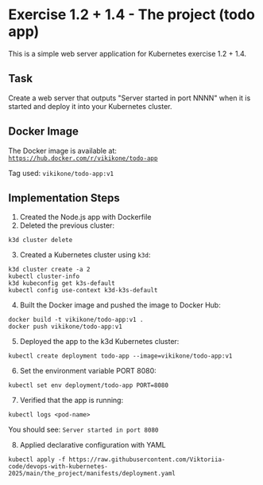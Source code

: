 # Exercise 1.2 + 1.4 - The project (todo app)

This is a simple web server application for Kubernetes exercise 1.2 + 1.4.

## Task
Create a web server that outputs "Server started in port NNNN" when it is started and deploy it into your Kubernetes cluster.

## Docker Image

The Docker image is available at:  
[`https://hub.docker.com/r/vikikone/todo-app`](https://hub.docker.com/r/vikikone/todo-app)

Tag used: `vikikone/todo-app:v1`

## Implementation Steps
1. Created the Node.js app with Dockerfile
2. Deleted the previous cluster:
```
k3d cluster delete
```
3. Created a Kubernetes cluster using `k3d`:
```
k3d cluster create -a 2
kubectl cluster-info
k3d kubeconfig get k3s-default
kubectl config use-context k3d-k3s-default
```
4. Built the Docker image and pushed the image to Docker Hub:
```
docker build -t vikikone/todo-app:v1 .
docker push vikikone/todo-app:v1
```
5. Deployed the app to the k3d Kubernetes cluster:
```
kubectl create deployment todo-app --image=vikikone/todo-app:v1
```
6. Set the environment variable PORT 8080:
```
kubectl set env deployment/todo-app PORT=8080
```
7. Verified that the app is running:
```
kubectl logs <pod-name>
```
You should see: `Server started in port 8080`

8. Applied declarative configuration with YAML
```
kubectl apply -f https://raw.githubusercontent.com/Viktoriia-code/devops-with-kubernetes-2025/main/the_project/manifests/deployment.yaml
```
